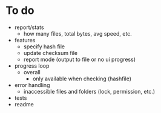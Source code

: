 # To do

- report/stats
  - how many files, total bytes, avg speed, etc.
- features
  - specify hash file
  - update checksum file
  - report mode (output to file or no ui progress)
- progress loop
  - overall
    - only available when checking (hashfile)
- error handling
  - inaccessible files and folders (lock, permission, etc.)
- tests
- readme
